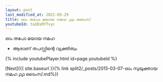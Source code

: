```yaml
---
layout: post
last_modified_at: 2021-03-29
title: ഓം തപോ മയായ നമഹ ൧൧ ടൈംസ്
youtubeId: ta1DsRYTvyc
---
```

 
 
 ഓം തപോ മയായ നമഹ 
 
 -  ആരാണ് തപസ്സിന്റെ വ്യക്തിത്വം 
 
  
 
  
 
 
 
 
 
 


{% include youtubePlayer.html id=page.youtubeId %}
 
[Next]({{ site.baseurl }}{% link  split2/_posts/2015-03-07-ഓം സുയുക്തായ നമഹ ൧൧ ടൈംസ്.md%})
 
